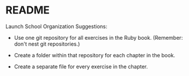  # README 

Launch School Organization Suggestions:

- Use one git repository for all exercises in the Ruby book. 
(Remember: don't nest git repositories.)

- Create a folder within that repository for each chapter in the 
book.

- Create a separate file for every exercise in the chapter.

